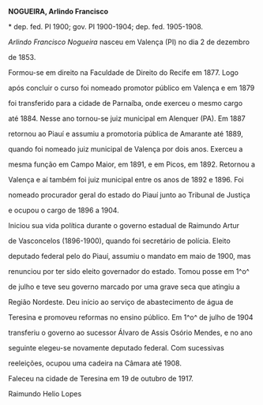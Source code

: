 **NOGUEIRA, Arlindo Francisco**



\* dep. fed. PI 1900; gov. PI 1900-1904; dep. fed. 1905-1908.



*Arlindo Francisco Nogueira* nasceu em Valença (PI) no dia 2 de dezembro

de 1853.



Formou-se em direito na Faculdade de Direito do Recife em 1877. Logo

após concluir o curso foi nomeado promotor público em Valença e em 1879

foi transferido para a cidade de Parnaíba, onde exerceu o mesmo cargo

até 1884. Nesse ano tornou-se juiz municipal em Alenquer (PA). Em 1887

retornou ao Piauí e assumiu a promotoria pública de Amarante até 1889,

quando foi nomeado juiz municipal de Valença por dois anos. Exerceu a

mesma função em Campo Maior, em 1891, e em Picos, em 1892. Retornou a

Valença e aí também foi juiz municipal entre os anos de 1892 e 1896. Foi

nomeado procurador geral do estado do Piauí junto ao Tribunal de Justiça

e ocupou o cargo de 1896 a 1904.



Iniciou sua vida política durante o governo estadual de Raimundo Artur

de Vasconcelos (1896-1900), quando foi secretário de polícia. Eleito

deputado federal pelo do Piauí, assumiu o mandato em maio de 1900, mas

renunciou por ter sido eleito governador do estado. Tomou posse em 1^o^

de julho e teve seu governo marcado por uma grave seca que atingiu a

Região Nordeste. Deu início ao serviço de abastecimento de água de

Teresina e promoveu reformas no ensino público. Em 1^o^ de julho de 1904

transferiu o governo ao sucessor Álvaro de Assis Osório Mendes, e no ano

seguinte elegeu-se novamente deputado federal. Com sucessivas

reeleições, ocupou uma cadeira na Câmara até 1908.



Faleceu na cidade de Teresina em 19 de outubro de 1917.



Raimundo Helio Lopes



